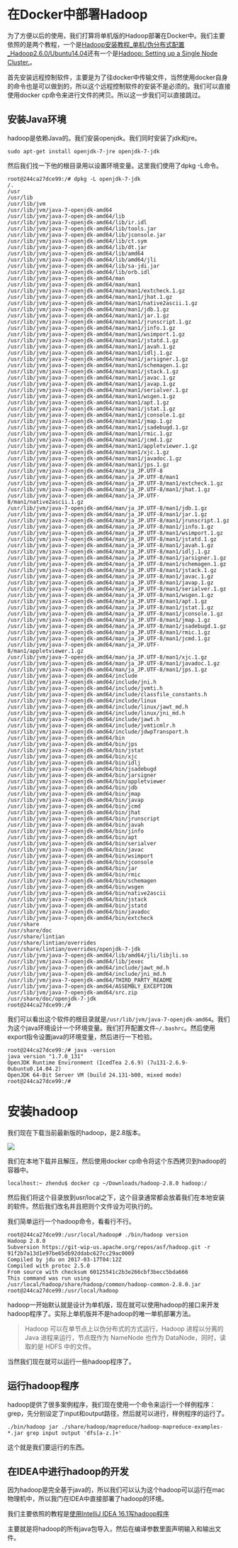 # 在Docker中部署Hadoop

为了方便以后的使用，我们打算将单机版的Hadoop部署在Docker中。我们主要依照的是两个教程，一个是[Hadoop安装教程_单机/伪分布式配置_Hadoop2.6.0/Ubuntu14.04](http://www.powerxing.com/install-hadoop/)还有一个是[Hadoop: Setting up a Single Node Cluster.](http://hadoop.apache.org/docs/r2.8.0/hadoop-project-dist/hadoop-common/SingleCluster.html)。

首先安装远程控制软件，主要是为了往docker中传输文件，当然使用docker自身的命令也是可以做到的，所以这个远程控制软件的安装不是必须的。我们可以直接使用docker cp命令来进行文件的拷贝。所以这一步我们可以直接跳过。

## 安装Java环境

hadoop是依赖Java的。我们安装openjdk。我们同时安装了jdk和jre。

```shell
sudo apt-get install openjdk-7-jre openjdk-7-jdk
```

然后我们找一下他的根目录用以设置环境变量。这里我们使用了dpkg -L命令。

```shell
root@244ca27dce99:/# dpkg -L openjdk-7-jdk
/.
/usr
/usr/lib
/usr/lib/jvm
/usr/lib/jvm/java-7-openjdk-amd64
/usr/lib/jvm/java-7-openjdk-amd64/lib
/usr/lib/jvm/java-7-openjdk-amd64/lib/ir.idl
/usr/lib/jvm/java-7-openjdk-amd64/lib/tools.jar
/usr/lib/jvm/java-7-openjdk-amd64/lib/jconsole.jar
/usr/lib/jvm/java-7-openjdk-amd64/lib/ct.sym
/usr/lib/jvm/java-7-openjdk-amd64/lib/dt.jar
/usr/lib/jvm/java-7-openjdk-amd64/lib/amd64
/usr/lib/jvm/java-7-openjdk-amd64/lib/amd64/jli
/usr/lib/jvm/java-7-openjdk-amd64/lib/sa-jdi.jar
/usr/lib/jvm/java-7-openjdk-amd64/lib/orb.idl
/usr/lib/jvm/java-7-openjdk-amd64/man
/usr/lib/jvm/java-7-openjdk-amd64/man/man1
/usr/lib/jvm/java-7-openjdk-amd64/man/man1/extcheck.1.gz
/usr/lib/jvm/java-7-openjdk-amd64/man/man1/jhat.1.gz
/usr/lib/jvm/java-7-openjdk-amd64/man/man1/native2ascii.1.gz
/usr/lib/jvm/java-7-openjdk-amd64/man/man1/jdb.1.gz
/usr/lib/jvm/java-7-openjdk-amd64/man/man1/jar.1.gz
/usr/lib/jvm/java-7-openjdk-amd64/man/man1/jrunscript.1.gz
/usr/lib/jvm/java-7-openjdk-amd64/man/man1/jinfo.1.gz
/usr/lib/jvm/java-7-openjdk-amd64/man/man1/wsimport.1.gz
/usr/lib/jvm/java-7-openjdk-amd64/man/man1/jstatd.1.gz
/usr/lib/jvm/java-7-openjdk-amd64/man/man1/javah.1.gz
/usr/lib/jvm/java-7-openjdk-amd64/man/man1/idlj.1.gz
/usr/lib/jvm/java-7-openjdk-amd64/man/man1/jarsigner.1.gz
/usr/lib/jvm/java-7-openjdk-amd64/man/man1/schemagen.1.gz
/usr/lib/jvm/java-7-openjdk-amd64/man/man1/jstack.1.gz
/usr/lib/jvm/java-7-openjdk-amd64/man/man1/javac.1.gz
/usr/lib/jvm/java-7-openjdk-amd64/man/man1/javap.1.gz
/usr/lib/jvm/java-7-openjdk-amd64/man/man1/serialver.1.gz
/usr/lib/jvm/java-7-openjdk-amd64/man/man1/wsgen.1.gz
/usr/lib/jvm/java-7-openjdk-amd64/man/man1/apt.1.gz
/usr/lib/jvm/java-7-openjdk-amd64/man/man1/jstat.1.gz
/usr/lib/jvm/java-7-openjdk-amd64/man/man1/jconsole.1.gz
/usr/lib/jvm/java-7-openjdk-amd64/man/man1/jmap.1.gz
/usr/lib/jvm/java-7-openjdk-amd64/man/man1/jsadebugd.1.gz
/usr/lib/jvm/java-7-openjdk-amd64/man/man1/rmic.1.gz
/usr/lib/jvm/java-7-openjdk-amd64/man/man1/jcmd.1.gz
/usr/lib/jvm/java-7-openjdk-amd64/man/man1/appletviewer.1.gz
/usr/lib/jvm/java-7-openjdk-amd64/man/man1/xjc.1.gz
/usr/lib/jvm/java-7-openjdk-amd64/man/man1/javadoc.1.gz
/usr/lib/jvm/java-7-openjdk-amd64/man/man1/jps.1.gz
/usr/lib/jvm/java-7-openjdk-amd64/man/ja_JP.UTF-8
/usr/lib/jvm/java-7-openjdk-amd64/man/ja_JP.UTF-8/man1
/usr/lib/jvm/java-7-openjdk-amd64/man/ja_JP.UTF-8/man1/extcheck.1.gz
/usr/lib/jvm/java-7-openjdk-amd64/man/ja_JP.UTF-8/man1/jhat.1.gz
/usr/lib/jvm/java-7-openjdk-amd64/man/ja_JP.UTF-8/man1/native2ascii.1.gz
/usr/lib/jvm/java-7-openjdk-amd64/man/ja_JP.UTF-8/man1/jdb.1.gz
/usr/lib/jvm/java-7-openjdk-amd64/man/ja_JP.UTF-8/man1/jar.1.gz
/usr/lib/jvm/java-7-openjdk-amd64/man/ja_JP.UTF-8/man1/jrunscript.1.gz
/usr/lib/jvm/java-7-openjdk-amd64/man/ja_JP.UTF-8/man1/jinfo.1.gz
/usr/lib/jvm/java-7-openjdk-amd64/man/ja_JP.UTF-8/man1/wsimport.1.gz
/usr/lib/jvm/java-7-openjdk-amd64/man/ja_JP.UTF-8/man1/jstatd.1.gz
/usr/lib/jvm/java-7-openjdk-amd64/man/ja_JP.UTF-8/man1/javah.1.gz
/usr/lib/jvm/java-7-openjdk-amd64/man/ja_JP.UTF-8/man1/idlj.1.gz
/usr/lib/jvm/java-7-openjdk-amd64/man/ja_JP.UTF-8/man1/jarsigner.1.gz
/usr/lib/jvm/java-7-openjdk-amd64/man/ja_JP.UTF-8/man1/schemagen.1.gz
/usr/lib/jvm/java-7-openjdk-amd64/man/ja_JP.UTF-8/man1/jstack.1.gz
/usr/lib/jvm/java-7-openjdk-amd64/man/ja_JP.UTF-8/man1/javac.1.gz
/usr/lib/jvm/java-7-openjdk-amd64/man/ja_JP.UTF-8/man1/javap.1.gz
/usr/lib/jvm/java-7-openjdk-amd64/man/ja_JP.UTF-8/man1/serialver.1.gz
/usr/lib/jvm/java-7-openjdk-amd64/man/ja_JP.UTF-8/man1/wsgen.1.gz
/usr/lib/jvm/java-7-openjdk-amd64/man/ja_JP.UTF-8/man1/apt.1.gz
/usr/lib/jvm/java-7-openjdk-amd64/man/ja_JP.UTF-8/man1/jstat.1.gz
/usr/lib/jvm/java-7-openjdk-amd64/man/ja_JP.UTF-8/man1/jconsole.1.gz
/usr/lib/jvm/java-7-openjdk-amd64/man/ja_JP.UTF-8/man1/jmap.1.gz
/usr/lib/jvm/java-7-openjdk-amd64/man/ja_JP.UTF-8/man1/jsadebugd.1.gz
/usr/lib/jvm/java-7-openjdk-amd64/man/ja_JP.UTF-8/man1/rmic.1.gz
/usr/lib/jvm/java-7-openjdk-amd64/man/ja_JP.UTF-8/man1/jcmd.1.gz
/usr/lib/jvm/java-7-openjdk-amd64/man/ja_JP.UTF-8/man1/appletviewer.1.gz
/usr/lib/jvm/java-7-openjdk-amd64/man/ja_JP.UTF-8/man1/xjc.1.gz
/usr/lib/jvm/java-7-openjdk-amd64/man/ja_JP.UTF-8/man1/javadoc.1.gz
/usr/lib/jvm/java-7-openjdk-amd64/man/ja_JP.UTF-8/man1/jps.1.gz
/usr/lib/jvm/java-7-openjdk-amd64/include
/usr/lib/jvm/java-7-openjdk-amd64/include/jni.h
/usr/lib/jvm/java-7-openjdk-amd64/include/jvmti.h
/usr/lib/jvm/java-7-openjdk-amd64/include/classfile_constants.h
/usr/lib/jvm/java-7-openjdk-amd64/include/linux
/usr/lib/jvm/java-7-openjdk-amd64/include/linux/jawt_md.h
/usr/lib/jvm/java-7-openjdk-amd64/include/linux/jni_md.h
/usr/lib/jvm/java-7-openjdk-amd64/include/jawt.h
/usr/lib/jvm/java-7-openjdk-amd64/include/jvmticmlr.h
/usr/lib/jvm/java-7-openjdk-amd64/include/jdwpTransport.h
/usr/lib/jvm/java-7-openjdk-amd64/bin
/usr/lib/jvm/java-7-openjdk-amd64/bin/jps
/usr/lib/jvm/java-7-openjdk-amd64/bin/jstat
/usr/lib/jvm/java-7-openjdk-amd64/bin/xjc
/usr/lib/jvm/java-7-openjdk-amd64/bin/idlj
/usr/lib/jvm/java-7-openjdk-amd64/bin/jsadebugd
/usr/lib/jvm/java-7-openjdk-amd64/bin/jarsigner
/usr/lib/jvm/java-7-openjdk-amd64/bin/appletviewer
/usr/lib/jvm/java-7-openjdk-amd64/bin/jdb
/usr/lib/jvm/java-7-openjdk-amd64/bin/jmap
/usr/lib/jvm/java-7-openjdk-amd64/bin/javap
/usr/lib/jvm/java-7-openjdk-amd64/bin/jcmd
/usr/lib/jvm/java-7-openjdk-amd64/bin/jhat
/usr/lib/jvm/java-7-openjdk-amd64/bin/jrunscript
/usr/lib/jvm/java-7-openjdk-amd64/bin/javah
/usr/lib/jvm/java-7-openjdk-amd64/bin/jinfo
/usr/lib/jvm/java-7-openjdk-amd64/bin/apt
/usr/lib/jvm/java-7-openjdk-amd64/bin/serialver
/usr/lib/jvm/java-7-openjdk-amd64/bin/javac
/usr/lib/jvm/java-7-openjdk-amd64/bin/wsimport
/usr/lib/jvm/java-7-openjdk-amd64/bin/jconsole
/usr/lib/jvm/java-7-openjdk-amd64/bin/jar
/usr/lib/jvm/java-7-openjdk-amd64/bin/rmic
/usr/lib/jvm/java-7-openjdk-amd64/bin/schemagen
/usr/lib/jvm/java-7-openjdk-amd64/bin/wsgen
/usr/lib/jvm/java-7-openjdk-amd64/bin/native2ascii
/usr/lib/jvm/java-7-openjdk-amd64/bin/jstack
/usr/lib/jvm/java-7-openjdk-amd64/bin/jstatd
/usr/lib/jvm/java-7-openjdk-amd64/bin/javadoc
/usr/lib/jvm/java-7-openjdk-amd64/bin/extcheck
/usr/share
/usr/share/doc
/usr/share/lintian
/usr/share/lintian/overrides
/usr/share/lintian/overrides/openjdk-7-jdk
/usr/lib/jvm/java-7-openjdk-amd64/lib/amd64/jli/libjli.so
/usr/lib/jvm/java-7-openjdk-amd64/lib/jexec
/usr/lib/jvm/java-7-openjdk-amd64/include/jawt_md.h
/usr/lib/jvm/java-7-openjdk-amd64/include/jni_md.h
/usr/lib/jvm/java-7-openjdk-amd64/THIRD_PARTY_README
/usr/lib/jvm/java-7-openjdk-amd64/ASSEMBLY_EXCEPTION
/usr/lib/jvm/java-7-openjdk-amd64/src.zip
/usr/share/doc/openjdk-7-jdk
root@244ca27dce99:/# 
```

我们可以看出这个软件的根目录就是`/usr/lib/jvm/java-7-openjdk-amd64`。我们为这个java环境设计一个环境变量。我们打开配置文件`~/.bashrc`。然后使用export指令设置java的环境变量，然后进行一下检验。

```shell
root@244ca27dce99:/# java -version
java version "1.7.0_131"
OpenJDK Runtime Environment (IcedTea 2.6.9) (7u131-2.6.9-0ubuntu0.14.04.2)
OpenJDK 64-Bit Server VM (build 24.131-b00, mixed mode)
root@244ca27dce99:/# 
```

# 安装hadoop

我们现在下载当前最新版的hadoop，是2.8版本。

![](https://ws3.sinaimg.cn/large/006tKfTcly1fgpbt7keekj316g0g0jt1.jpg)

我们在本地下载并且解压，然后使用docker cp命令将这个东西拷贝到hadoop的容器中。

```shell
localhost:~ zhendu$ docker cp ~/Downloads/hadoop-2.8.0 hadoop:/
```

然后我们将这个目录放到usr/local之下，这个目录通常都会放着我们在本地安装的软件。然后我们改名并且把则个文件设为可执行的。

我们简单运行一个hadoop命令，看看行不行。

```shell
root@244ca27dce99:/usr/local/hadoop# ./bin/hadoop version
Hadoop 2.8.0
Subversion https://git-wip-us.apache.org/repos/asf/hadoop.git -r 91f2b7a13d1e97be65db92ddabc627cc29ac0009
Compiled by jdu on 2017-03-17T04:12Z
Compiled with protoc 2.5.0
From source with checksum 60125541c2b3e266cbf3becc5bda666
This command was run using /usr/local/hadoop/share/hadoop/common/hadoop-common-2.8.0.jar
root@244ca27dce99:/usr/local/hadoop
```

hadoop一开始默认就是设计为单机版，现在就可以使用hadoop的接口来开发hadoop程序了。实际上单机版并不是hadoop的唯一单机部署方法。

> Hadoop 可以在单节点上以伪分布式的方式运行，Hadoop 进程以分离的 Java 进程来运行，节点既作为 NameNode 也作为 DataNode，同时，读取的是 HDFS 中的文件。

当然我们现在就可以运行一些hadoop程序了。

## 运行hadoop程序

hadoop提供了很多案例程序，我们现在使用一个命令来运行一个样例程序：grep，先分别设定了input和output路径，然后就可以进行，样例程序的运行了。

```shell
./bin/hadoop jar ./share/hadoop/mapreduce/hadoop-mapreduce-examples-*.jar grep input output 'dfs[a-z.]+'
```

这个就是我们要运行的东西。

## 在IDEA中进行hadoop的开发

因为hadoop是完全基于java的，所以我们可以认为这个hadoop可以运行在mac物理机中，所以我门在IDEA中直接部署了hadoop的环境。

我们主要依照的教程是[使用IntelliJ IDEA 16.1写hadoop程序](http://blog.csdn.net/wk51920/article/details/51686337)

主要就是将hadoop的所有java包导入，然后在编译参数里面声明输入和输出文件。
